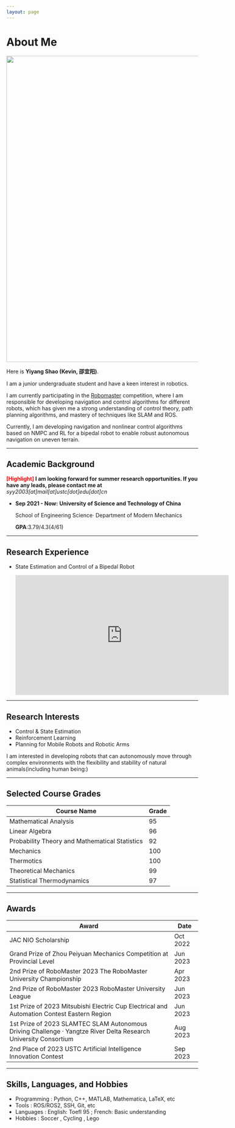 ```yaml
---
layout: page
---
```


# About Me

<img src="https://kevin-shao-ustc.github.io/syy.jpg" class="floatpic" width="727" height="805">

Here is **Yiyang Shao (Kevin, 邵宜阳)**.

I am a junior undergraduate student and have a keen interest in robotics.

I am currently participating in the [Robomaster](https://www.robomaster.com/en-US) competition, where I am responsible for developing navigation and control algorithms for different robots, which has given me a strong understanding of control theory, path planning algorithms, and mastery of techniques like SLAM and ROS.

Currently, I am developing navigation and nonlinear control algorithms based on NMPC and RL for a bipedal robot to enable robust autonomous navigation on uneven terrain.

---

## Academic Background

**<font color='red'>[Highlight]</font> I am looking forward for summer research opportunities. If you have any leads, please contact me at** *syy2003[at]mail[at]ustc[dot]edu[dot]cn* 

- **Sep 2021 - Now:** **University of Science and Technology of China**
  
    School of Engineering Science· Department of Modern Mechanics

    **GPA**:3.79/4.3(4/61)

---

## Research Experience

- State Estimation and Control of a Bipedal Robot
  
  <iframe width="560" height="315" src="https://www.youtube.com/embed/4KdO7uRTI6c" title="YouTube video player" frameborder="0" allow="accelerometer; autoplay; clipboard-write; encrypted-media; gyroscope; picture-in-picture" allowfullscreen></iframe>

---

## Research Interests

- Control & State Estimation
- Reinforcement Learning
- Planning for Mobile Robots and Robotic Arms

I am interested in developing robots that can autonomously move through complex environments with the flexibility and stability of natural animals(including human being:)

---

## Selected Course Grades

| Course Name | Grade |
|-------|------|
| Mathematical Analysis | 95 |
| Linear Algebra | 96 |
| Probability Theory and Mathematical Statistics | 92 |
| Mechanics | 100 |
| Thermotics | 100 |
| Theoretical Mechanics | 99 |
| Statistical Thermodynamics | 97 |


---

## Awards

| Award | Date |
|-------|------|
| JAC NIO Scholarship | Oct 2022 |
| Grand Prize of Zhou Peiyuan Mechanics Competition at Provincial Level | Jun 2023 |
| 2nd Prize of RoboMaster 2023 The RoboMaster University Championship | Apr 2023 |
| 2nd Prize of RoboMaster 2023 RoboMaster University League | Jun 2023 |
| 1st Prize of 2023 Mitsubishi Electric Cup Electrical and Automation Contest Eastern Region | Jun 2023 |
| 1st Prize of 2023 SLAMTEC SLAM Autonomous Driving Challenge  · Yangtze River Delta Research University Consortium | Aug 2023 |
| 2nd Place of 2023 USTC Artificial Intelligence Innovation Contest | Sep 2023 |

---

## Skills, Languages, and Hobbies

- Programming : Python, C++, MATLAB, Mathematica, LaTeX, etc 
- Tools : ROS/ROS2, SSH, Git, etc 
- Languages : English: Toefl 95 ; French: Basic understanding 
- Hobbies : Soccer , Cycling , Lego 

